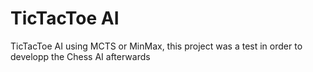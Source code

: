 # TicTacToe AI
TicTacToe AI using MCTS or MinMax, this project was a test in order to developp the Chess AI afterwards

